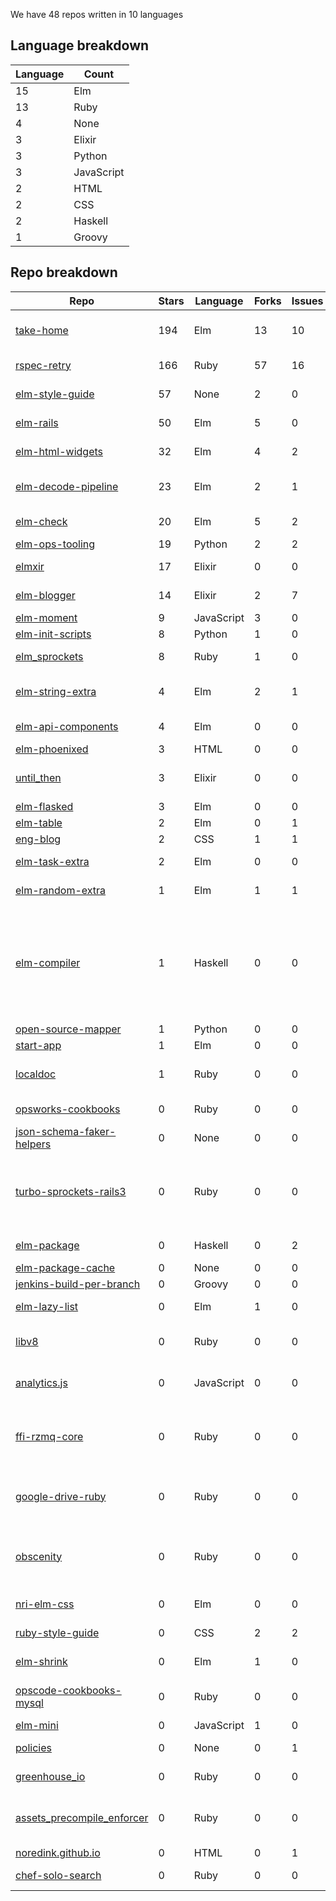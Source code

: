 We have 48 repos written in 10 languages



## Language breakdown
| Language | Count |
|----------|-------|
| 15 | Elm |
| 13 | Ruby |
| 4 | None |
| 3 | Elixir |
| 3 | Python |
| 3 | JavaScript |
| 2 | HTML |
| 2 | CSS |
| 2 | Haskell |
| 1 | Groovy |



## Repo breakdown
| Repo | Stars | Language | Forks | Issues | Description |
|------|-------|----------|-------|--------|-------------|
| [take-home](http://github.com/NoRedInk/take-home) | 194 | Elm | 13 | 10 | A take-home application written in Elm and only Elm |
| [rspec-retry](http://github.com/NoRedInk/rspec-retry) | 166 | Ruby | 57 | 16 | retry randomly failing rspec example |
| [elm-style-guide](http://github.com/NoRedInk/elm-style-guide) | 57 | None | 2 | 0 | NoRedInk style guide for our Elm code |
| [elm-rails](http://github.com/NoRedInk/elm-rails) | 50 | Elm | 5 | 0 | Convenience functions for using Elm with Rails. |
| [elm-html-widgets](http://github.com/NoRedInk/elm-html-widgets) | 32 | Elm | 4 | 2 | An elm-html widget library |
| [elm-decode-pipeline](http://github.com/NoRedInk/elm-decode-pipeline) | 23 | Elm | 2 | 1 | A pipeline-friendly library for building decoders. |
| [elm-check](http://github.com/NoRedInk/elm-check) | 20 | Elm | 5 | 2 | Property Based Testing in Elm |
| [elm-ops-tooling](http://github.com/NoRedInk/elm-ops-tooling) | 19 | Python | 2 | 2 | Tooling for Elm ops |
| [elmxir](http://github.com/NoRedInk/elmxir) | 17 | Elixir | 0 | 0 | Interop tools for working with Elm in Elixir |
| [elm-blogger](http://github.com/NoRedInk/elm-blogger) | 14 | Elixir | 2 | 7 | A blogging platform written in Elm + Elixir |
| [elm-moment](http://github.com/NoRedInk/elm-moment) | 9 | JavaScript | 3 | 0 | A Moment port to Elm |
| [elm-init-scripts](http://github.com/NoRedInk/elm-init-scripts) | 8 | Python | 1 | 0 |  |
| [elm_sprockets](http://github.com/NoRedInk/elm_sprockets) | 8 | Ruby | 1 | 0 | Sprockets preprocessor for Elm |
| [elm-string-extra](http://github.com/NoRedInk/elm-string-extra) | 4 | Elm | 2 | 1 | Convenience functions for working with Strings in Elm. |
| [elm-api-components](http://github.com/NoRedInk/elm-api-components) | 4 | Elm | 0 | 0 | API components for use with Elm |
| [elm-phoenixed](http://github.com/NoRedInk/elm-phoenixed) | 3 | HTML | 0 | 0 |  |
| [until_then](http://github.com/NoRedInk/until_then) | 3 | Elixir | 0 | 0 | Calculates offsets to regularly scheduled events. |
| [elm-flasked](http://github.com/NoRedInk/elm-flasked) | 3 | Elm | 0 | 0 |  |
| [elm-table](http://github.com/NoRedInk/elm-table) | 2 | Elm | 0 | 1 |  |
| [eng-blog](http://github.com/NoRedInk/eng-blog) | 2 | CSS | 1 | 1 |  |
| [elm-task-extra](http://github.com/NoRedInk/elm-task-extra) | 2 | Elm | 0 | 0 | Additional functions for working with tasks |
| [elm-random-extra](http://github.com/NoRedInk/elm-random-extra) | 1 | Elm | 1 | 1 | Extra functionality for the core Random library |
| [elm-compiler](http://github.com/NoRedInk/elm-compiler) | 1 | Haskell | 0 | 0 | Compiler for the Elm programming language. Elm aims to make web development more pleasant. Elm is a type inferred, functional reactive language that compiles to HTML, CSS, and JavaScript. |
| [open-source-mapper](http://github.com/NoRedInk/open-source-mapper) | 1 | Python | 0 | 0 |  |
| [start-app](http://github.com/NoRedInk/start-app) | 1 | Elm | 0 | 0 | Make an app, start it up |
| [localdoc](http://github.com/NoRedInk/localdoc) | 1 | Ruby | 0 | 0 | Plaintext documentation viewer and editor with diagram support |
| [opsworks-cookbooks](http://github.com/NoRedInk/opsworks-cookbooks) | 0 | Ruby | 0 | 0 | Chef Cookbooks for the AWS OpsWorks Service |
| [json-schema-faker-helpers](http://github.com/NoRedInk/json-schema-faker-helpers) | 0 | None | 0 | 0 | Helpers for working with json schema fakers |
| [turbo-sprockets-rails3](http://github.com/NoRedInk/turbo-sprockets-rails3) | 0 | Ruby | 0 | 0 | Speeds up your Rails 3 assets:precompile by only recompiling changed files, and only compiling once to generate all assets |
| [elm-package](http://github.com/NoRedInk/elm-package) | 0 | Haskell | 0 | 2 | Command line tool to share Elm libraries |
| [elm-package-cache](http://github.com/NoRedInk/elm-package-cache) | 0 | None | 0 | 0 |  |
| [jenkins-build-per-branch](http://github.com/NoRedInk/jenkins-build-per-branch) | 0 | Groovy | 0 | 0 |  |
| [elm-lazy-list](http://github.com/NoRedInk/elm-lazy-list) | 0 | Elm | 1 | 0 | Lazy list implementation in Elm |
| [libv8](http://github.com/NoRedInk/libv8) | 0 | Ruby | 0 | 0 | Ruby gem binary distribution of the V8 JavaScript engine |
| [analytics.js](http://github.com/NoRedInk/analytics.js) | 0 | JavaScript | 0 | 0 | The hassle-free way to integrate analytics into any web application. |
| [ffi-rzmq-core](http://github.com/NoRedInk/ffi-rzmq-core) | 0 | Ruby | 0 | 0 | FFI wrapper around the zeromq libzmq C API. Utilized by other libraries to provide more Ruby-like API. |
| [google-drive-ruby](http://github.com/NoRedInk/google-drive-ruby) | 0 | Ruby | 0 | 0 | A Ruby library to read/write files/spreadsheets in Google Drive/Docs. |
| [obscenity](http://github.com/NoRedInk/obscenity) | 0 | Ruby | 0 | 0 | Obscenity is a profanity filter gem for Ruby/Rubinius, Rails (through ActiveModel), and Rack middleware. |
| [nri-elm-css](http://github.com/NoRedInk/nri-elm-css) | 0 | Elm | 0 | 0 | Colors, fonts, etc for NRI branding |
| [ruby-style-guide](http://github.com/NoRedInk/ruby-style-guide) | 0 | CSS | 2 | 2 | A community-driven Ruby coding style guide |
| [elm-shrink](http://github.com/NoRedInk/elm-shrink) | 0 | Elm | 1 | 0 | A library for authoring shrinking strategies |
| [opscode-cookbooks-mysql](http://github.com/NoRedInk/opscode-cookbooks-mysql) | 0 | Ruby | 0 | 0 | Development repository for Opscode Cookbook mysql |
| [elm-mini](http://github.com/NoRedInk/elm-mini) | 0 | JavaScript | 1 | 0 |  |
| [policies](http://github.com/NoRedInk/policies) | 0 | None | 0 | 1 | NoRedInk Terms and Policies |
| [greenhouse_io](http://github.com/NoRedInk/greenhouse_io) | 0 | Ruby | 0 | 0 | Ruby API wrapper for Greenhouse.io API |
| [assets_precompile_enforcer](http://github.com/NoRedInk/assets_precompile_enforcer) | 0 | Ruby | 0 | 0 | Raises an exception if assets are missing from config.assets.precompile during development |
| [noredink.github.io](http://github.com/NoRedInk/noredink.github.io) | 0 | HTML | 0 | 1 |  |
| [chef-solo-search](http://github.com/NoRedInk/chef-solo-search) | 0 | Ruby | 0 | 0 | Data bag search for Chef Solo |
